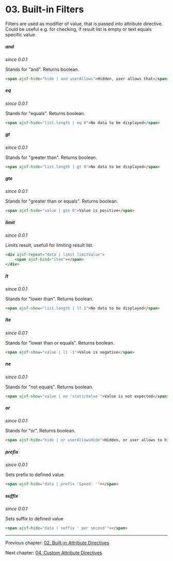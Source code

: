 # 03. Built-in Filters

Filters are used as modifier of value, that is passed into attribute directive. Could be useful e.g. for checking, if result list is empty or text equals specific value.

##### and
_since 0.0.1_

Stands for "and". Returns boolean.

```html
<span ajsf-hide="hide | and userAllows">Hidden, user allows that</span>
```

##### eq
_since 0.0.1_

Stands for "equals". Returns boolean.

```html
<span ajsf-hide="list.length | eq 0">No data to be displayed</span>
```

##### gt
_since 0.0.1_

Stands for "greater than". Returns boolean.

```html
<span ajsf-hide="list.length | gt 0">No data to be displayed</span>
```

##### gte
_since 0.0.1_

Stands for "greater than or equals". Returns boolean.

```html
<span ajsf-hide="value | gte 0">Value is positive</span>
```

##### limit
_since 0.0.1_

Limits result, usefull for limiting result list.

```html
<div ajsf-repeat="data | limit limitValue">
	<span ajsf-bind="item"></span>
</div>
```

##### lt
_since 0.0.1_

Stands for "lower than". Returns boolean.

```html
<span ajsf-show="list.length | lt 1">No data to be displayed</span>
```

##### lte
_since 0.0.1_

Stands for "lower than or equals". Returns boolean.

```html
<span ajsf-show="value | lt -1">Value is negative</span>
```

##### ne
_since 0.0.1_

Stands for "not equals". Returns boolean.

```html
<span ajsf-show="value | ne 'staticValue'">Value is not expected</span>
```

##### or
_since 0.0.1_

Stands for "or". Returns boolean.

```html
<span ajsf-hide="hide | or userAllowsHide">Hidden, or user allows to hide that</span>
```

##### prefix
_since 0.0.1_

Sets prefix to defined value

```html
<span ajsf-hide="data | prefix 'Speed: '"></span>
```

##### suffix
_since 0.0.1_

Sets suffix to defined value

```html
<span ajsf-hide="data | suffix ' per second'"></span>
```

---

Previous chapter: [02. Built-in Attribute Directives](02.builtin-attribute-directives.md)

Next chapter: [04. Custom Attribute Directives](04.custom-attribute-directives.md)